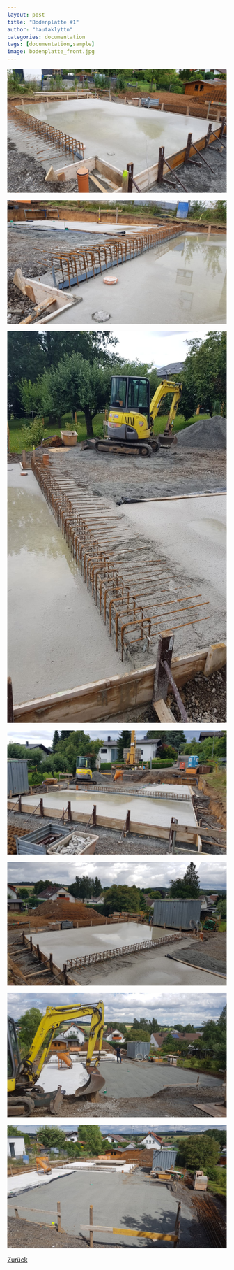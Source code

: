 ```yaml
---
layout: post
title: "Bodenplatte #1"
author: "hautaklyttn"
categories: documentation
tags: [documentation,sample]
image: bodenplatte_front.jpg
---
```


![(02)](../assets/img/15_08_2019_(2).jpg)

![(03)](../assets/img/15_08_2019_(3).jpg)

![(04)](../assets/img/15_08_2019_(4).jpg)

![(05)](../assets/img/15_08_2019_(5).jpg)

![(06)](../assets/img/15_08_2019_(6).jpg)

![(07)](../assets/img/15_08_2019_(7).jpg)

![(08)](../assets/img/15_08_2019_(8).jpg)   

[Zurück](/hausblog)  
